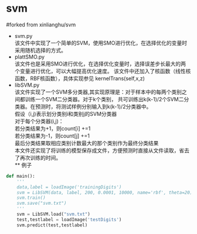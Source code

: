 # svm
#forked from xinlianghu/svm
* svm.py <br>
该文件中实现了一个简单的SVM，使用SMO进行优化，在选择优化的变量时采用随机选择的方式。
* plattSMO.py <br>
该文件也是采用SMO进行优化，在选择优化变量时，选择误差步长最大的两个变量进行优化，可以大幅提高优化速度。
该文件中还加入了核函数（线性核函数，RBF核函数），具体实现参见 kernelTrans(self,x,z)
* libSVM.py <br>
该文件实现了一个SVM多分类器,其实现原理是：对于样本中的每两个类别之间都训练一个SVM二分类器。对于k个类别，
共可训练出k(k-1)/2个SVM二分类器。在预测时，将测试样例分别输入到k(k-1)/2分类器中。<br>
假设（i,j)表示划分类别i和类别j的SVM分类器<br>
对于每个分类器(i,j)：<br>
若分类结果为+1，则count[i] +=1<br>
若分类结果为-1，则count[j] +=1<br>
最后分类结果取相应类别计数最大的那个类别作为最终分类结果<br>
本文件还实现了将训练的模型保存成文件，方便预测时直接从文件读取，省去了再次训练的时间。<br>
** 例子
```python
def main():
    '''
    data,label = loadImage('trainingDigits')
    svm = LibSVM(data, label, 200, 0.0001, 10000, name='rbf', theta=20)
    svm.train()
    svm.save("svm.txt")
    '''
    svm = LibSVM.load("svm.txt")
    test,testlabel = loadImage('testDigits')
    svm.predict(test,testlabel)
```


